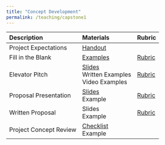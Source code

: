```yaml
---
title: "Concept Development"
permalink: /teaching/capstone1
---
```


| Description             | Materials                                        | Rubric                                           |
| :--------------------   | :-----------------------                         | :-----                                           |
| Project Expectations    | [Handout](/files/CET49x/CET497_Expectations.pdf) |                                                  |
| Fill in the Blank       | [Examples](/files/CET49x/CET497_Revelance.pdf)   | [Rubric](/files/CET49x/CET49xRubricRelevance.pdf)       |
| Elevator Pitch          | [Slides](/files/CET49x/CET497ElevatorPitch.pdf) <br> Written Examples <br> Video Examples | [Rubric](/files/CET49x/CET49xRubricElevatorPitch.pdf)   |
| Proposal Presentation   | [Slides](/files/CET49x/CET497ProposalPresentations.pdf) <br> Example | [Rubric](/files/CET49x/CET49xRubricProposalPresentation.pdf) |
| Written Proposal        | Slides <br> Example                              | [Rubric](/files/CET49x/CET49xRubricWrittenProposal.pdf) |
| Project Concept Review  | [Checklist](/files/CET49x/PCRForm.pdf) <br> Example |                                               |
